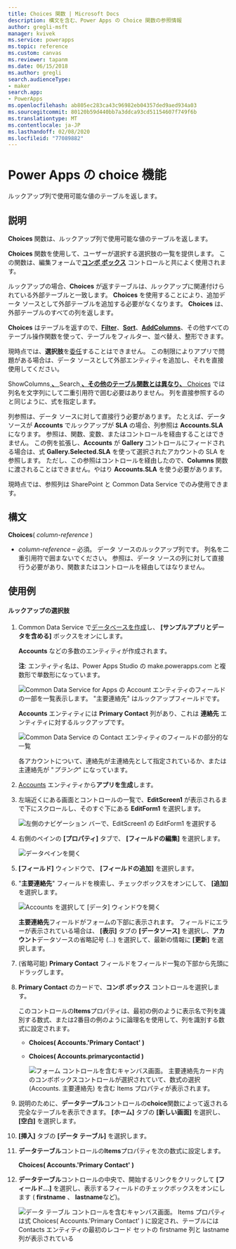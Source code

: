 ```yaml
---
title: Choices 関数 | Microsoft Docs
description: 構文を含む、Power Apps の Choice 関数の参照情報
author: gregli-msft
manager: kvivek
ms.service: powerapps
ms.topic: reference
ms.custom: canvas
ms.reviewer: tapanm
ms.date: 06/15/2018
ms.author: gregli
search.audienceType:
- maker
search.app:
- PowerApps
ms.openlocfilehash: ab805ec283ca43c96982eb04357ded9aed934a03
ms.sourcegitcommit: 80120b59d440bb7a3ddca93cd51154607f749f6b
ms.translationtype: MT
ms.contentlocale: ja-JP
ms.lasthandoff: 02/08/2020
ms.locfileid: "77089882"
---
```

# <a name="choices-function-in-power-apps"></a>Power Apps の choice 機能
ルックアップ列で使用可能な値のテーブルを返します。

## <a name="description"></a>説明
**Choices** 関数は、ルックアップ列で使用可能な値のテーブルを返します。  

**Choices** 関数を使用して、ユーザーが選択する選択肢の一覧を提供します。 この関数は、編集フォームで[**コンボ ボックス**](../controls/control-combo-box.md) コントロールと共によく使用されます。

ルックアップの場合、**Choices** が返すテーブルは、ルックアップに関連付けられている外部テーブルと一致します。 **Choices** を使用することにより、追加データ ソースとして外部テーブルを追加する必要がなくなります。 **Choices** は、外部テーブルのすべての列を返します。

**Choices** はテーブルを返すので、[**Filter**](function-filter-lookup.md)、[**Sort**](function-sort.md)、[**AddColumns**](function-table-shaping.md)、その他すべてのテーブル操作関数を使って、テーブルをフィルター、並べ替え、整形できます。 

現時点では、**選択肢**を[委任](../delegation-overview.md)することはできません。 この制限によりアプリで問題がある場合は、データ ソースとして外部エンティティを追加し、それを直接使用してください。 

ShowColumns[ **、** ](function-table-shaping.md)Search[ **、その他のテーブル関数とは異なり、** Choices](function-filter-lookup.md) では列名を文字列にして二重引用符で囲む必要はありません。 列を直接参照するのと同じように、式を指定します。

列参照は、データ ソースに対して直接行う必要があります。 たとえば、データ ソースが **Accounts** でルックアップが **SLA** の場合、列参照は **Accounts.SLA** になります。 参照は、関数、変数、またはコントロールを経由することはできません。 この例を拡張し、**Accounts** が **Gallery** コントロールにフィードされる場合は、式 **Gallery.Selected.SLA** を使って選択されたアカウントの SLA を参照します。 ただし、この参照はコントロールを経由したので、**Columns** 関数に渡されることはできません。やはり **Accounts.SLA** を使う必要があります。

現時点では、参照列は SharePoint と Common Data Service でのみ使用できます。

## <a name="syntax"></a>構文
**Choices**( *column-reference* )

* *column-reference* – 必須。  データ ソースのルックアップ列です。 列名を二重引用符で囲まないでください。 参照は、データ ソースの列に対して直接行う必要があり、関数またはコントロールを経由してはなりません。

## <a name="examples"></a>使用例

#### <a name="choices-for-a-lookup"></a>ルックアップの選択肢

1. Common Data Service で[データベースを作成](../../../administrator/create-database.md)し、 **[サンプルアプリとデータを含める]** ボックスをオンにします。

    **Accounts** などの多数のエンティティが作成されます。

    **注**: エンティティ名は、Power Apps Studio の make.powerapps.com と複数形で単数形になっています。

    ![Common Data Service for Apps の Account エンティティのフィールドの一部を一覧表示します。 "主要連絡先" はルックアップフィールドです。](media/function-choices/entity-account.png)

    **Accounts** エンティティには **Primary Contact** 列があり、これは **連絡先** エンティティに対するルックアップです。  

    ![Common Data Service の Contact エンティティのフィールドの部分的な一覧](media/function-choices/entity-contact.png)

    各アカウントについて、連絡先が主連絡先として指定されているか、または主連絡先が "*ブランク*" になっています。

1. [Accounts](../data-platform-create-app.md) エンティティから**アプリを生成**します。

1. 左端近くにある画面とコントロールの一覧で、**EditScreen1** が表示されるまで下にスクロールし、そのすぐ下にある **EditForm1** を選択します。

    ![左側のナビゲーション バーで、EditScreen1 の EditForm1 を選択する](media/function-choices/select-editform.png)

1. 右側のペインの **[プロパティ]** タブで、 **[フィールドの編集]** を選択します。

    ![データペインを開く](media/function-choices/open-data-pane.png)

1. **[フィールド]** ウィンドウで、 **[フィールドの追加]** を選択します。

1. "**主要連絡先**" フィールドを検索し、チェックボックスをオンにして、 **[追加]** を選択します。

    ![Accounts を選択して [データ] ウィンドウを開く](media/function-choices/field-list.png)

    **主要連絡先**フィールドがフォームの下部に表示されます。 フィールドにエラーが表示されている場合は、 **[表示]** タブの **[データソース]** を選択し、**アカウント**データソースの省略記号 (...) を選択して、最新の情報に **[更新]** を選択します。

1. (省略可能) **Primary Contact** フィールドをフィールド一覧の下部から先頭にドラッグします。

1. **Primary Contact** のカードで、**コンボ ボックス** コントロールを選択します。

    このコントロールの**Items**プロパティは、最初の例のように表示名で列を識別する数式、または2番目の例のように論理名を使用して、列を識別する数式に設定されます。

   - **Choices( Accounts.'Primary Contact' )**
   - **Choices( Accounts.primarycontactid )**

     ![フォーム コントロールを含むキャンバス画面。 主要連絡先カード内のコンボボックスコントロールが選択されていて、数式の選択 (Accounts. 主要連絡先) を含む Items プロパティが表示されます。](media/function-choices/accounts-primary-contact.png)

1. 説明のために、**データテーブル**コントロールの**choice**関数によって返される完全なテーブルを表示できます。  **[ホーム]** タブの **[新しい画面]** を選択し、 **[空白]** を選択します。

1. **[挿入]** タブの **[データ テーブル]** を選択します。

1. **データテーブル**コントロールの**Items**プロパティを次の数式に設定します。

     **Choices( Accounts.'Primary Contact' )**

1. **データテーブル**コントロールの中央で、開始するリンクをクリックして **[フィールド...]** を選択し、表示するフィールドのチェックボックスをオンにします ( **firstname** 、 **lastname**など)。

     ![データ テーブル コントロールを含むキャンバス画面。 Items プロパティは式 Choices( Accounts.'Primary Contact' ) に設定され、テーブルには Contacts エンティティの最初のレコード セットの firstname 列と lastname 列が表示されている](media/function-choices/full-accounts-pc.png)